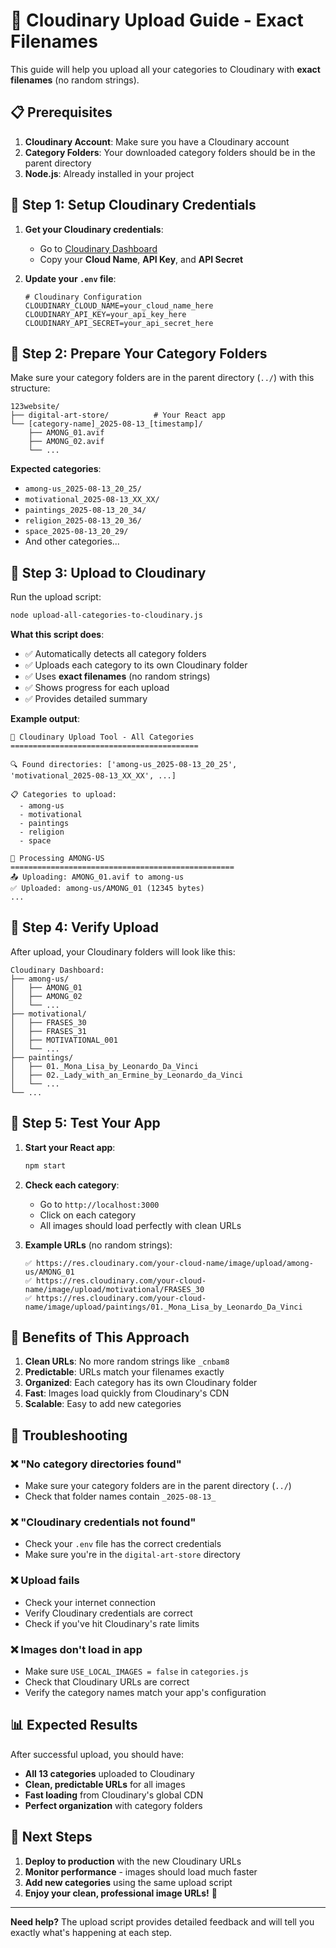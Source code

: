 # 🚀 Cloudinary Upload Guide - Exact Filenames

This guide will help you upload all your categories to Cloudinary with **exact filenames** (no random strings).

## 📋 Prerequisites

1. **Cloudinary Account**: Make sure you have a Cloudinary account
2. **Category Folders**: Your downloaded category folders should be in the parent directory
3. **Node.js**: Already installed in your project

## 🔧 Step 1: Setup Cloudinary Credentials

1. **Get your Cloudinary credentials**:
   - Go to [Cloudinary Dashboard](https://cloudinary.com/console)
   - Copy your **Cloud Name**, **API Key**, and **API Secret**

2. **Update your `.env` file**:
   ```env
   # Cloudinary Configuration
   CLOUDINARY_CLOUD_NAME=your_cloud_name_here
   CLOUDINARY_API_KEY=your_api_key_here
   CLOUDINARY_API_SECRET=your_api_secret_here
   ```

## 📁 Step 2: Prepare Your Category Folders

Make sure your category folders are in the parent directory (`../`) with this structure:
```
123website/
├── digital-art-store/          # Your React app
└── [category-name]_2025-08-13_[timestamp]/
    ├── AMONG_01.avif
    ├── AMONG_02.avif
    └── ...
```

**Expected categories**:
- `among-us_2025-08-13_20_25/`
- `motivational_2025-08-13_XX_XX/`
- `paintings_2025-08-13_20_34/`
- `religion_2025-08-13_20_36/`
- `space_2025-08-13_20_29/`
- And other categories...

## 🚀 Step 3: Upload to Cloudinary

Run the upload script:
```bash
node upload-all-categories-to-cloudinary.js
```

**What this script does**:
- ✅ Automatically detects all category folders
- ✅ Uploads each category to its own Cloudinary folder
- ✅ Uses **exact filenames** (no random strings)
- ✅ Shows progress for each upload
- ✅ Provides detailed summary

**Example output**:
```
🚀 Cloudinary Upload Tool - All Categories
==========================================

🔍 Found directories: ['among-us_2025-08-13_20_25', 'motivational_2025-08-13_XX_XX', ...]

📋 Categories to upload:
  - among-us
  - motivational
  - paintings
  - religion
  - space

🎯 Processing AMONG-US
==================================================
📤 Uploading: AMONG_01.avif to among-us
✅ Uploaded: among-us/AMONG_01 (12345 bytes)
...
```

## 🎯 Step 4: Verify Upload

After upload, your Cloudinary folders will look like this:
```
Cloudinary Dashboard:
├── among-us/
│   ├── AMONG_01
│   ├── AMONG_02
│   └── ...
├── motivational/
│   ├── FRASES_30
│   ├── FRASES_31
│   ├── MOTIVATIONAL_001
│   └── ...
├── paintings/
│   ├── 01._Mona_Lisa_by_Leonardo_Da_Vinci
│   ├── 02._Lady_with_an_Ermine_by_Leonardo_da_Vinci
│   └── ...
└── ...
```

## 🧪 Step 5: Test Your App

1. **Start your React app**:
   ```bash
   npm start
   ```

2. **Check each category**:
   - Go to `http://localhost:3000`
   - Click on each category
   - All images should load perfectly with clean URLs

3. **Example URLs** (no random strings):
   ```
   ✅ https://res.cloudinary.com/your-cloud-name/image/upload/among-us/AMONG_01
   ✅ https://res.cloudinary.com/your-cloud-name/image/upload/motivational/FRASES_30
   ✅ https://res.cloudinary.com/your-cloud-name/image/upload/paintings/01._Mona_Lisa_by_Leonardo_Da_Vinci
   ```

## 🎉 Benefits of This Approach

1. **Clean URLs**: No more random strings like `_cnbam8`
2. **Predictable**: URLs match your filenames exactly
3. **Organized**: Each category has its own Cloudinary folder
4. **Fast**: Images load quickly from Cloudinary's CDN
5. **Scalable**: Easy to add new categories

## 🔧 Troubleshooting

### ❌ "No category directories found"
- Make sure your category folders are in the parent directory (`../`)
- Check that folder names contain `_2025-08-13_`

### ❌ "Cloudinary credentials not found"
- Check your `.env` file has the correct credentials
- Make sure you're in the `digital-art-store` directory

### ❌ Upload fails
- Check your internet connection
- Verify Cloudinary credentials are correct
- Check if you've hit Cloudinary's rate limits

### ❌ Images don't load in app
- Make sure `USE_LOCAL_IMAGES = false` in `categories.js`
- Check that Cloudinary URLs are correct
- Verify the category names match your app's configuration

## 📊 Expected Results

After successful upload, you should have:
- **All 13 categories** uploaded to Cloudinary
- **Clean, predictable URLs** for all images
- **Fast loading** from Cloudinary's global CDN
- **Perfect organization** with category folders

## 🚀 Next Steps

1. **Deploy to production** with the new Cloudinary URLs
2. **Monitor performance** - images should load much faster
3. **Add new categories** using the same upload script
4. **Enjoy your clean, professional image URLs!** 🎉

---

**Need help?** The upload script provides detailed feedback and will tell you exactly what's happening at each step.

